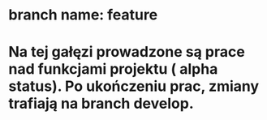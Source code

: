 # branch name: feature  
# Na tej gałęzi prowadzone są prace nad funkcjami projektu ( alpha status). Po ukończeniu prac, zmiany trafiają na branch develop. 


